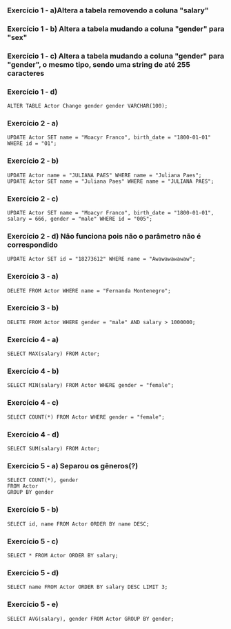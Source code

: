 ### Exercício 1 - a)Altera a tabela removendo a coluna "salary"

### Exercício 1 - b) Altera a tabela mudando a coluna "gender" para "sex"

### Exercício 1 - c) Altera a tabela mudando a coluna "gender" para "gender", o mesmo tipo, sendo uma string de até 255 caracteres

### Exercício 1 - d)
```
ALTER TABLE Actor Change gender gender VARCHAR(100);
```
### Exercício 2 - a)
```
UPDATE Actor SET name = "Moacyr Franco", birth_date = "1800-01-01" WHERE id = "01";
```

### Exercício 2 - b)
```
UPDATE Actor name = "JULIANA PAES" WHERE name = "Juliana Paes";
UPDATE Actor SET name = "Juliana Paes" WHERE name = "JULIANA PAES";
```

### Exercício 2 - c)
```
UPDATE Actor SET name = "Moacyr Franco", birth_date = "1800-01-01", salary = 666, gender = "male" WHERE id = "005"; 
```

### Exercício 2 - d) Não funciona pois não o parâmetro não é correspondido
```
UPDATE Actor SET id = "18273612" WHERE name = "Awawawawawaw";
```

### Exercício 3 - a)
```
DELETE FROM Actor WHERE name = "Fernanda Montenegro";
```

### Exercício 3 - b)
```
DELETE FROM Actor WHERE gender = "male" AND salary > 1000000;
```

### Exercício 4 - a)
```
SELECT MAX(salary) FROM Actor;
```

### Exercício 4 - b)
```
SELECT MIN(salary) FROM Actor WHERE gender = "female";
```

### Exercício 4 - c)
```
SELECT COUNT(*) FROM Actor WHERE gender = "female";
```
### Exercício 4 - d)
```
SELECT SUM(salary) FROM Actor;
```

### Exercício 5 - a) Separou os gêneros(?)
```
SELECT COUNT(*), gender
FROM Actor
GROUP BY gender
```

### Exercício 5 - b)
```
SELECT id, name FROM Actor ORDER BY name DESC;
```

### Exercício 5 - c)
```
SELECT * FROM Actor ORDER BY salary;
```

### Exercício 5 - d)
```
SELECT name FROM Actor ORDER BY salary DESC LIMIT 3;
```

### Exercício 5 - e)
```
SELECT AVG(salary), gender FROM Actor GROUP BY gender;
```